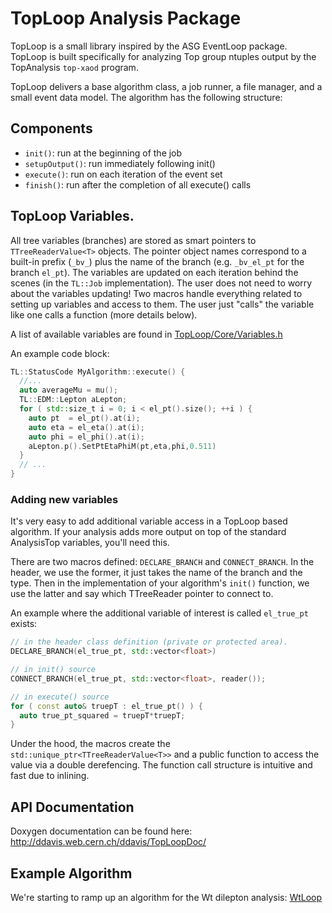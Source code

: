 TopLoop Analysis Package
========================

TopLoop is a small library inspired by the ASG EventLoop
package. TopLoop is built specifically for analyzing Top group ntuples
output by the TopAnalysis `top-xaod` program.

TopLoop delivers a base algorithm class, a job runner, a file manager,
and a small event data model. The algorithm has the following
structure:

## Components

- `init()`: run at the beginning of the job
- `setupOutput()`: run immediately following init()
- `execute()`: run on each iteration of the event set
- `finish()`: run after the completion of all execute() calls

## TopLoop Variables.

All tree variables (branches) are stored as smart pointers to
`TTreeReaderValue<T>` objects. The pointer object names correspond to
a built-in prefix (`_bv_`) plus the name of the branch
(e.g. `_bv_el_pt` for the branch `el_pt`). The variables are updated
on each iteration behind the scenes (in the `TL::Job`
implementation). The user does not need to worry about the variables
updating! Two macros handle everything related to setting up variables
and access to them. The user just "calls" the variable like one calls
a function (more details below).

A list of available variables are found in
[TopLoop/Core/Variables.h](https://gitlab.cern.ch/atlas-aida/TopLoop/blob/master/TopLoop/Core/Variables.h)

An example code block:

```cpp
TL::StatusCode MyAlgorithm::execute() {
  //...
  auto averageMu = mu();
  TL::EDM::Lepton aLepton;
  for ( std::size_t i = 0; i < el_pt().size(); ++i ) {
    auto pt  = el_pt().at(i);
    auto eta = el_eta().at(i);
    auto phi = el_phi().at(i);
    aLepton.p().SetPtEtaPhiM(pt,eta,phi,0.511)
  }
  // ...
}
```

### Adding new variables

It's very easy to add additional variable access in a TopLoop based
algorithm. If your analysis adds more output on top of the standard
AnalysisTop variables, you'll need this.

There are two macros defined: `DECLARE_BRANCH` and
`CONNECT_BRANCH`. In the header, we use the former, it just takes the
name of the branch and the type. Then in the implementation of your
algorithm's `init()` function, we use the latter and say which
TTreeReader pointer to connect to.

An example where the additional variable of interest is called
`el_true_pt` exists:

```cpp
// in the header class definition (private or protected area).
DECLARE_BRANCH(el_true_pt, std::vector<float>)
```


```cpp
// in init() source
CONNECT_BRANCH(el_true_pt, std::vector<float>, reader());
```


```cpp
// in execute() source
for ( const auto& truepT : el_true_pt() ) {
  auto true_pt_squared = truepT*truepT;
}
```

Under the hood, the macros create the
`std::unique_ptr<TTreeReaderValue<T>>` and a public function to access
the value via a double derefencing. The function call structure is
intuitive and fast due to inlining.

## API Documentation

Doxygen documentation can be found here: http://ddavis.web.cern.ch/ddavis/TopLoopDoc/

## Example Algorithm

We're starting to ramp up an algorithm for the Wt dilepton analysis:
[WtLoop](http://gitlab.cern.ch/atlas-aida/WtLoop)
